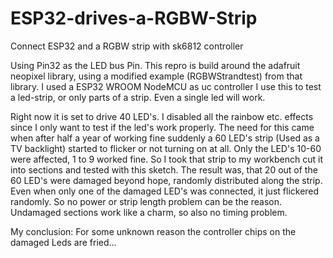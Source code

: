 # ESP32-drives-a-RGBW-Strip
Connect ESP32 and a RGBW strip with sk6812 controller 

Using Pin32 as the LED bus Pin. This repro is build around the adafruit neopixel library, using a modified
example (RGBWStrandtest) from that library. I used a ESP32 WROOM NodeMCU as uc controller
I use this to test a led-strip, or only parts of a strip. Even a single led will work.

Right now it is set to drive 40 LED's. I disabled all the rainbow etc. effects since I only want to test if the led's work properly.
The need for this came when after half a year of working fine suddenly a 60 LED's strip (Used as a TV backlight) started to flicker or not turning on at all. 
Only the LED's 10-60 were affected, 1 to 9 worked fine.
So I took that strip to my workbench cut it into sections and tested with this sketch. 
The result was, that 20 out of the 60 LED's were damaged beyond hope, randomly distributed along the strip. Even when only one of the damaged LED's was connected, it just flickered randomly. So no power or strip length problem can be the reason. Undamaged sections work like a charm, so also no timing problem.

My conclusion: For some unknown reason the controller chips on the damaged Leds are fried...

